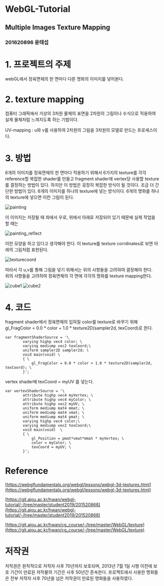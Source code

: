 # WebGL-Tutorial
## Multiple Images Texture Mapping
### 201620896 윤태섭
# 1. 프로젝트의 주제
webGL에서 정육면체의 한 면마다 다른 명화의 이미지를 넣어본다.

# 2. texture mapping
컴퓨터 그래픽에서 가상의 3차원 물체의 표면을 2차원의 그림이나 수식으로 적용하여 실제 물체처럼 느껴지도록 하는 기법이다.

UV-mapping : u와 v를 사용하여 2차원의 그림을 3차원의 모델로 만드는 프로세스이다.

# 3. 방법
6개의 이미지를 정육면체의 한 면마다 적용하기 위해서 6가지의 texture를 각각 reference할 복잡한 shader를 만들고 fragment shader에 vertex당 사용할 texture를 결정하는 방법이 있다.
하지만 이 방법은 굉장히 복잡한 방식이 될 것이다. 조금 더 간단한 방법이 있다.
6개의 이미지를 하나의 texture에 넣는 방식이다. 6개의 명화를 하나의 texture에 넣으면 이런 그림이 된다.

![painting](/uploads/dea127c2d8d4ad11b966785ffe5f2e01/painting.png)

이 이미지는 저장될 때 좌에서 우로, 위에서 아래로 저장되어 있기 때문에 실제 작업을 할 때는 

![painting_reflect](/uploads/047d625d79d1aac385145ec8652917b3/painting_reflect.png)

이런 모양을 하고 있다고 생각해야 한다. 
이 texture를 texture corrdinates로 보면 아래의 그림처럼 표현된다.

![texturecoord](/uploads/f8c46bd21a9846a2fff46dec0b624dcb/texturecoord.PNG)

따라서 각 u,v를 통해 그림을 넣기 위해서는 위의 사항들을 고려햐여 결정해야 한다.  
위의 사항들을 고려하여 정육면체의 각 면에 각각의 명화를 texture mapping한다.

![cube1](/uploads/dab3f0276736be3f5a8ea3e4bd5e5543/cube1.PNG)  ![cube2](/uploads/72fab0216b7589bad520e3c9f9848196/cube2.PNG)


# 4. 코드

fragment shader에서 정육면체의 입혀질 color를 texture로 바꾸기 위해 gl_FragColor = 0.0 * color + 1.0 * texture2D(sampler2d, texCoord)로 한다. 

    var fragmentShaderSource = '\
            varying highp vec4 color; \
            varying mediump vec2 texCoord;\
            uniform sampler2D sampler2d; \
			void main(void) \
			{ \
                gl_FragColor = 0.0 * color + 1.0 * texture2D(sampler2d, texCoord); \
			}';
        
vertex shader에 texCoord = myUV 를 넣는다. 

    var vertexShaderSource = '\
			attribute highp vec4 myVertex; \
            attribute highp vec4 myColor; \
            attribute highp vec2 myUV; \
			uniform mediump mat4 mmat; \
			uniform mediump mat4 vmat; \
			uniform mediump mat4 pmat; \
            varying highp vec4 color;\
            varying mediump vec2 texCoord;\
			void main(void)  \
			{ \
                gl_Position = pmat*vmat*mmat * myVertex; \
                color = myColor; \
                texCoord = myUV; \
			}';
			
			
# Reference
[https://webglfundamentals.org/webgl/lessons/webgl-3d-textures.html](https://webglfundamentals.org/webgl/lessons/webgl-3d-textures.html)

[https://git.ajou.ac.kr/hwan/webgl-tutorial/-/tree/master/student2019/201520868](https://git.ajou.ac.kr/hwan/webgl-tutorial/-/tree/master/student2019/201520868)

[https://git.ajou.ac.kr/hwan/cg_course/-/tree/master/WebGL/texture](https://git.ajou.ac.kr/hwan/cg_course/-/tree/master/WebGL/texture)

# 저작권
저작권은 원칙적으로 저작자 사후 70년까지 보호되며, 2013년 7월 1일 시행 이전에 보호 기간이 만료된 저작물의 기간은 사후 50년간 존속한다.
프로젝트에서 사용한 명화들은 전부 저작자 사후 70년을 넘은 저작권이 만료된 명화들을 사용하였다. 


